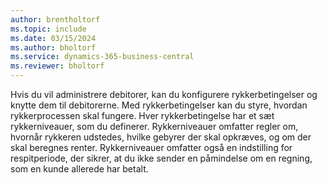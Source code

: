 ```yaml
---
author: brentholtorf
ms.topic: include
ms.date: 03/15/2024
ms.author: bholtorf
ms.service: dynamics-365-business-central
ms.reviewer: bholtorf
---
```

Hvis du vil administrere debitorer, kan du konfigurere rykkerbetingelser og knytte dem til debitorerne. Med rykkerbetingelser kan du styre, hvordan rykkerprocessen skal fungere. Hver rykkerbetingelse har et sæt rykkerniveauer, som du definerer. Rykkerniveauer omfatter regler om, hvornår rykkeren udstedes, hvilke gebyrer der skal opkræves, og om der skal beregnes renter. Rykkerniveauer omfatter også en indstilling for respitperiode, der sikrer, at du ikke sender en påmindelse om en regning, som en kunde allerede har betalt.
